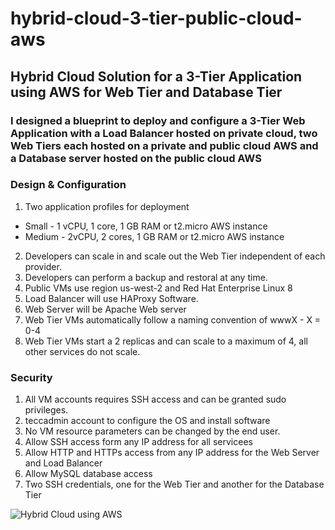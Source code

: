 # hybrid-cloud-3-tier-public-cloud-aws

## Hybrid Cloud Solution for a 3-Tier Application using AWS for Web Tier and Database Tier

### I designed a blueprint to deploy and configure a 3-Tier Web Application with a Load Balancer hosted on private cloud, two Web Tiers each hosted on a private and public cloud AWS and a Database server hosted on the public cloud AWS

### Design & Configuration
1) Two application profiles for deployment
  * Small - 1 vCPU, 1 core, 1 GB RAM or t2.micro AWS instance
  * Medium - 2vCPU, 2 cores, 1 GB RAM or t2.micro AWS instance
2) Developers can scale in and scale out the Web Tier independent of each provider.
3) Developers can perform a backup and restoral at any time.
4) Public VMs use region us-west-2 and Red Hat Enterprise Linux 8
5) Load Balancer will use HAProxy Software.
6) Web Server will be Apache Web server
7) Web Tier VMs automatically follow a naming convention of wwwX - X = 0-4
8) Web Tier VMs start a 2 replicas and can scale to a maximum of 4, all other services do not scale.

### Security
1) All VM accounts requires SSH access and can be granted sudo privileges.
2) teccadmin account to configure the OS and install software
3) No VM resource parameters can be changed by the end user.
4) Allow SSH access form any IP address for all servicees
5) Allow HTTP and HTTPs access from any IP address for the Web Server and Load Balancer
6) Allow MySQL database access
7) Two SSH credentials, one for the Web Tier and another for the Database Tier

![Hybrid Cloud using AWS](/project3/images/start-0.jpg)

